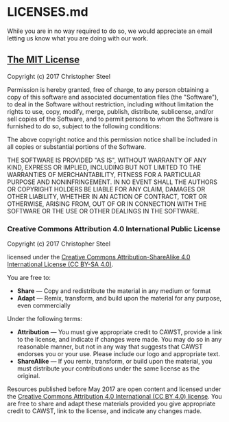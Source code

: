 # LICENSES.md

While you are in no way required to do so, we would appreciate an email letting us know what you are doing with our work.

## [The MIT License](https://opensource.org/licenses/MIT)

Copyright (c) 2017 Christopher Steel

Permission is hereby granted, free of charge, to any person obtaining a copy
of this software and associated documentation files (the "Software"), to deal
in the Software without restriction, including without limitation the rights
to use, copy, modify, merge, publish, distribute, sublicense, and/or sell
copies of the Software, and to permit persons to whom the Software is
furnished to do so, subject to the following conditions:

The above copyright notice and this permission notice shall be included in all
copies or substantial portions of the Software.

THE SOFTWARE IS PROVIDED "AS IS", WITHOUT WARRANTY OF ANY KIND, EXPRESS OR
IMPLIED, INCLUDING BUT NOT LIMITED TO THE WARRANTIES OF MERCHANTABILITY,
FITNESS FOR A PARTICULAR PURPOSE AND NONINFRINGEMENT. IN NO EVENT SHALL THE
AUTHORS OR COPYRIGHT HOLDERS BE LIABLE FOR ANY CLAIM, DAMAGES OR OTHER
LIABILITY, WHETHER IN AN ACTION OF CONTRACT, TORT OR OTHERWISE, ARISING FROM,
OUT OF OR IN CONNECTION WITH THE SOFTWARE OR THE USE OR OTHER DEALINGS IN THE
SOFTWARE.

### Creative Commons Attribution 4.0 International Public License

 Copyright (c) 2017 Christopher Steel

licensed under the [Creative Commons Attribution-ShareAlike 4.0 International License (CC BY-SA 4.0)](https://creativecommons.org/licenses/by-sa/4.0/).

You are free to:

- **Share** — Copy and redistribute the material in any medium or format
- **Adapt** — Remix, transform, and build upon the material for any purpose, even commercially

Under the following terms:

- **Attribution** — You must give appropriate credit to CAWST, provide a link to the license, and indicate if changes were made. You may do so in any reasonable manner, but not in any way that suggests that CAWST endorses you or your use. Please include our logo and appropriate text.
- **ShareAlike** — If you remix, transform, or build upon the material, you must distribute your contributions under the same license as the original.

Resources published before May 2017 are open content and licensed under the [Creative Commons Attribution 4.0 International (CC BY 4.0) license](https://creativecommons.org/licenses/by/4.0/). You are free to share and adapt these materials provided you give appropriate credit to CAWST, link to the license, and indicate any changes made.